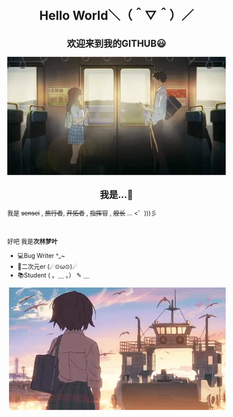 <h1 align="center">Hello World＼（＾▽＾）／</h1>
<h2 align="center">欢迎来到我的GITHUB😃</h2>
<div align="center">
<img src="https://raw.githubusercontent.com/cilinmengye/cilinmengye/main/resource-warehouse/b2.webp" align="center"/>
</div>

<h2 align="center">我是...🤔</h2>

<div align="left">
  <p>我是 <del>sensei</del> , <del>旅行者</del>, <del>开拓者</del> , <del>指挥官</del> , <del>舰长</del> ... &lt;゜)))彡</p>
  <br>                                               
  <p>好吧 我是<strong>次林梦叶</strong></p>

  <ul>
  <li>💻Bug Writer ^_~</li>
  <li>💖二次元er (☄⊙ω⊙)☄</li>
  <li>📚Student ( 。＿ 。） ✎ ＿</li>
  </ul>
</div>

<div align="right">
<img src="https://raw.githubusercontent.com/cilinmengye/cilinmengye/main/resource-warehouse/b3.webp" align="center"/>
</div>




<!--
**cilinmengye/cilinmengye** is a ✨ _special_ ✨ repository because its `README.md` (this file) appears on your GitHub profile.

Here are some ideas to get you started:

- 🔭 I’m currently working on ...
- 🌱 I’m currently learning ...
- 👯 I’m looking to collaborate on ...
- 🤔 I’m looking for help with ...
- 💬 Ask me about ...
- 📫 How to reach me: ...
- 😄 Pronouns: ...
- ⚡ Fun fact: ...
-->
